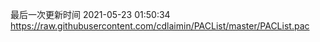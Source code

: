 最后一次更新时间 2021-05-23 01:50:34
https://raw.githubusercontent.com/cdlaimin/PACList/master/PACList.pac

